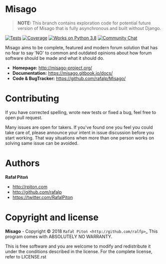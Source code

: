 Misago
======

> **NOTE:** This branch contains exploration code for potential future version of Misago that is fully asynchronous and built without Django.

[![Tests](https://github.com/rafalp/Misago/workflows/Tests/badge.svg)](https://github.com/rafalp/Misago/actions)
[![Coverage](https://coveralls.io/repos/github/rafalp/Misago/badge.svg?branch=starlette)](https://coveralls.io/github/rafalp/Misago?branch=master)
[![Works on Python 3.8](https://img.shields.io/badge/python-3.8-blue.svg)](https://github.com/rafalp/Misago/actions)
[![Community Chat](https://img.shields.io/badge/chat-on_discord-7289da.svg)](https://discord.gg/fwvrZgB) 


Misago aims to be complete, featured and modern forum solution that has no fear to say 'NO' to common and outdated opinions about how forum software should be made and what it should do.

- **Homepage:** http://misago-project.org/
- **Documentation:** https://misago.gitbook.io/docs/
- **Code & BugTracker:** https://github.com/rafalp/Misago/


Contributing
============

If you have corrected spelling, wrote new tests or fixed a bug, feel free to open pull request.

Many issues are open for takers. If you've found one you feel you could take care of, please announce your intent in issue discussion before you start working. That way situations when more than one person works on solving same issue can be avoided.


Authors
=======

**Rafał Pitoń**

* http://rpiton.com
* http://github.com/rafalp
* https://twitter.com/RafalPiton


Copyright and license
=====================

**Misago** - Copyright © 2018 `Rafał Pitoń <http://github.com/ralfp>`_
This program comes with ABSOLUTELY NO WARRANTY.

This is free software and you are welcome to modify and redistribute it under the conditions described in the license.
For the complete license, refer to LICENSE.rst